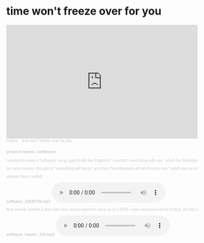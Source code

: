 # time won't freeze over for you

<iframe width="100%" height="300" scrolling="no" frameborder="no" allow="autoplay" src="https://w.soundcloud.com/player/?url=https%3A//api.soundcloud.com/tracks/1863886275&color=%23ff5500&auto_play=false&hide_related=false&show_comments=true&show_user=true&show_reposts=false&show_teaser=true&visual=true"></iframe><div style="font-size: 10px; color: #cccccc;line-break: anywhere;word-break: normal;overflow: hidden;white-space: nowrap;text-overflow: ellipsis; font-family: Interstate,Lucida Grande,Lucida Sans Unicode,Lucida Sans,Garuda,Verdana,Tahoma,sans-serif;font-weight: 100;"><a href="https://soundcloud.com/isidoredot" title="isidore." target="_blank" style="color: #cccccc; text-decoration: none;">isidore.</a> · <a href="https://soundcloud.com/isidoredot/time-wont-freeze-over-for-you" title="time won&#x27;t freeze over for you" target="_blank" style="color: #cccccc; text-decoration: none;">time won&#x27;t freeze over for you</a>

### project name: softwave

i wanted to make a "softwave" song, specifically like longlost's
"i wouldn't mind dying with you" which my friend/peer had choreographed and i
thought it was awesome. that's basically it.

for some reason i thought of "everything will freeze" and then
"Necrofantasia all hell freezes over" which was an old black MIDI that i still
have.

anyway here's a draft.

**softwave_20240703.mp3**
<audio controls src="audio/softwave_20240703.mp3">
error: your browser couldn't load the audio
</audio>

final version existed 2 days later but i almost sped the song up by 2 BPM. i
was convinced not to do that. but this is what it sounded like

**softwave_master_102.mp3**
<audio controls src="audio/softwave_master_102.mp3">
error: your browser couldn't load the audio
</audio>

